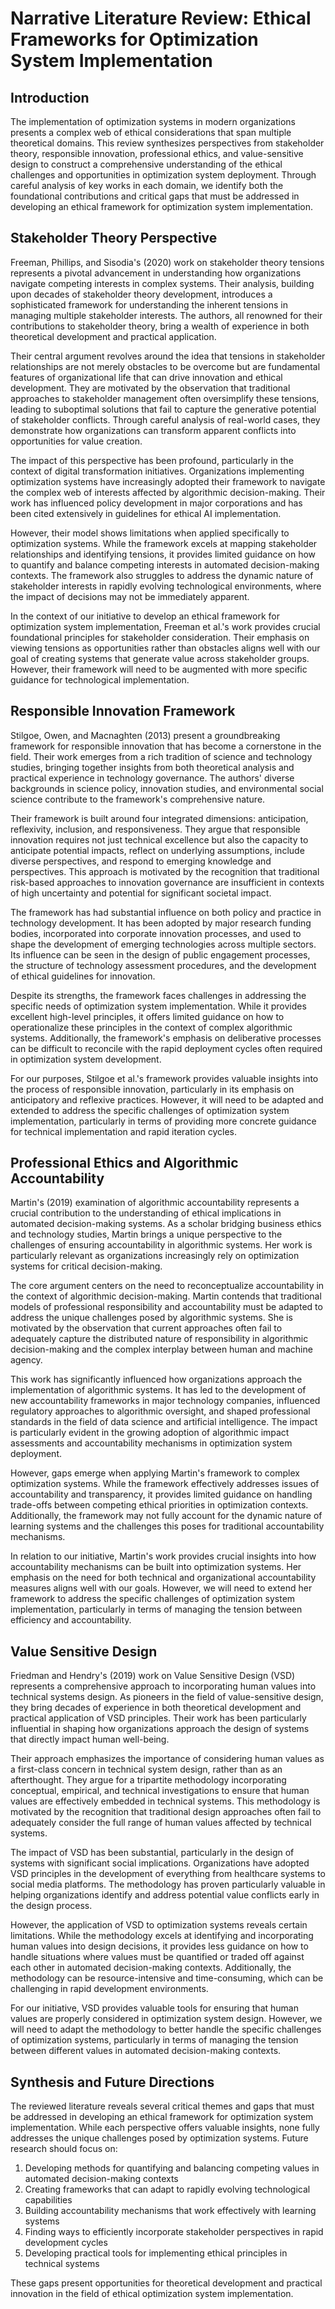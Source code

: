 # Narrative Literature Review: Ethical Frameworks for Optimization System Implementation

## Introduction

The implementation of optimization systems in modern organizations presents a complex web of ethical considerations that span multiple theoretical domains. This review synthesizes perspectives from stakeholder theory, responsible innovation, professional ethics, and value-sensitive design to construct a comprehensive understanding of the ethical challenges and opportunities in optimization system deployment. Through careful analysis of key works in each domain, we identify both the foundational contributions and critical gaps that must be addressed in developing an ethical framework for optimization system implementation.

## Stakeholder Theory Perspective

Freeman, Phillips, and Sisodia's (2020) work on stakeholder theory tensions represents a pivotal advancement in understanding how organizations navigate competing interests in complex systems. Their analysis, building upon decades of stakeholder theory development, introduces a sophisticated framework for understanding the inherent tensions in managing multiple stakeholder interests. The authors, all renowned for their contributions to stakeholder theory, bring a wealth of experience in both theoretical development and practical application.

Their central argument revolves around the idea that tensions in stakeholder relationships are not merely obstacles to be overcome but are fundamental features of organizational life that can drive innovation and ethical development. They are motivated by the observation that traditional approaches to stakeholder management often oversimplify these tensions, leading to suboptimal solutions that fail to capture the generative potential of stakeholder conflicts. Through careful analysis of real-world cases, they demonstrate how organizations can transform apparent conflicts into opportunities for value creation.

The impact of this perspective has been profound, particularly in the context of digital transformation initiatives. Organizations implementing optimization systems have increasingly adopted their framework to navigate the complex web of interests affected by algorithmic decision-making. Their work has influenced policy development in major corporations and has been cited extensively in guidelines for ethical AI implementation.

However, their model shows limitations when applied specifically to optimization systems. While the framework excels at mapping stakeholder relationships and identifying tensions, it provides limited guidance on how to quantify and balance competing interests in automated decision-making contexts. The framework also struggles to address the dynamic nature of stakeholder interests in rapidly evolving technological environments, where the impact of decisions may not be immediately apparent.

In the context of our initiative to develop an ethical framework for optimization system implementation, Freeman et al.'s work provides crucial foundational principles for stakeholder consideration. Their emphasis on viewing tensions as opportunities rather than obstacles aligns well with our goal of creating systems that generate value across stakeholder groups. However, their framework will need to be augmented with more specific guidance for technological implementation.

## Responsible Innovation Framework

Stilgoe, Owen, and Macnaghten (2013) present a groundbreaking framework for responsible innovation that has become a cornerstone in the field. Their work emerges from a rich tradition of science and technology studies, bringing together insights from both theoretical analysis and practical experience in technology governance. The authors' diverse backgrounds in science policy, innovation studies, and environmental social science contribute to the framework's comprehensive nature.

Their framework is built around four integrated dimensions: anticipation, reflexivity, inclusion, and responsiveness. They argue that responsible innovation requires not just technical excellence but also the capacity to anticipate potential impacts, reflect on underlying assumptions, include diverse perspectives, and respond to emerging knowledge and perspectives. This approach is motivated by the recognition that traditional risk-based approaches to innovation governance are insufficient in contexts of high uncertainty and potential for significant societal impact.

The framework has had substantial influence on both policy and practice in technology development. It has been adopted by major research funding bodies, incorporated into corporate innovation processes, and used to shape the development of emerging technologies across multiple sectors. Its influence can be seen in the design of public engagement processes, the structure of technology assessment procedures, and the development of ethical guidelines for innovation.

Despite its strengths, the framework faces challenges in addressing the specific needs of optimization system implementation. While it provides excellent high-level principles, it offers limited guidance on how to operationalize these principles in the context of complex algorithmic systems. Additionally, the framework's emphasis on deliberative processes can be difficult to reconcile with the rapid deployment cycles often required in optimization system development.

For our purposes, Stilgoe et al.'s framework provides valuable insights into the process of responsible innovation, particularly in its emphasis on anticipatory and reflexive practices. However, it will need to be adapted and extended to address the specific challenges of optimization system implementation, particularly in terms of providing more concrete guidance for technical implementation and rapid iteration cycles.

## Professional Ethics and Algorithmic Accountability

Martin's (2019) examination of algorithmic accountability represents a crucial contribution to the understanding of ethical implications in automated decision-making systems. As a scholar bridging business ethics and technology studies, Martin brings a unique perspective to the challenges of ensuring accountability in algorithmic systems. Her work is particularly relevant as organizations increasingly rely on optimization systems for critical decision-making.

The core argument centers on the need to reconceptualize accountability in the context of algorithmic decision-making. Martin contends that traditional models of professional responsibility and accountability must be adapted to address the unique challenges posed by algorithmic systems. She is motivated by the observation that current approaches often fail to adequately capture the distributed nature of responsibility in algorithmic decision-making and the complex interplay between human and machine agency.

This work has significantly influenced how organizations approach the implementation of algorithmic systems. It has led to the development of new accountability frameworks in major technology companies, influenced regulatory approaches to algorithmic oversight, and shaped professional standards in the field of data science and artificial intelligence. The impact is particularly evident in the growing adoption of algorithmic impact assessments and accountability mechanisms in optimization system deployment.

However, gaps emerge when applying Martin's framework to complex optimization systems. While the framework effectively addresses issues of accountability and transparency, it provides limited guidance on handling trade-offs between competing ethical priorities in optimization contexts. Additionally, the framework may not fully account for the dynamic nature of learning systems and the challenges this poses for traditional accountability mechanisms.

In relation to our initiative, Martin's work provides crucial insights into how accountability mechanisms can be built into optimization systems. Her emphasis on the need for both technical and organizational accountability measures aligns well with our goals. However, we will need to extend her framework to address the specific challenges of optimization system implementation, particularly in terms of managing the tension between efficiency and accountability.

## Value Sensitive Design

Friedman and Hendry's (2019) work on Value Sensitive Design (VSD) represents a comprehensive approach to incorporating human values into technical systems design. As pioneers in the field of value-sensitive design, they bring decades of experience in both theoretical development and practical application of VSD principles. Their work has been particularly influential in shaping how organizations approach the design of systems that directly impact human well-being.

Their approach emphasizes the importance of considering human values as a first-class concern in technical system design, rather than as an afterthought. They argue for a tripartite methodology incorporating conceptual, empirical, and technical investigations to ensure that human values are effectively embedded in technical systems. This methodology is motivated by the recognition that traditional design approaches often fail to adequately consider the full range of human values affected by technical systems.

The impact of VSD has been substantial, particularly in the design of systems with significant social implications. Organizations have adopted VSD principles in the development of everything from healthcare systems to social media platforms. The methodology has proven particularly valuable in helping organizations identify and address potential value conflicts early in the design process.

However, the application of VSD to optimization systems reveals certain limitations. While the methodology excels at identifying and incorporating human values into design decisions, it provides less guidance on how to handle situations where values must be quantified or traded off against each other in automated decision-making contexts. Additionally, the methodology can be resource-intensive and time-consuming, which can be challenging in rapid development environments.

For our initiative, VSD provides valuable tools for ensuring that human values are properly considered in optimization system design. However, we will need to adapt the methodology to better handle the specific challenges of optimization systems, particularly in terms of managing the tension between different values in automated decision-making contexts.

## Synthesis and Future Directions

The reviewed literature reveals several critical themes and gaps that must be addressed in developing an ethical framework for optimization system implementation. While each perspective offers valuable insights, none fully addresses the unique challenges posed by optimization systems. Future research should focus on:

1. Developing methods for quantifying and balancing competing values in automated decision-making contexts
2. Creating frameworks that can adapt to rapidly evolving technological capabilities
3. Building accountability mechanisms that work effectively with learning systems
4. Finding ways to efficiently incorporate stakeholder perspectives in rapid development cycles
5. Developing practical tools for implementing ethical principles in technical systems

These gaps present opportunities for theoretical development and practical innovation in the field of ethical optimization system implementation. 